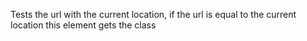 Tests the url with the current location, if the url is equal to the current location this element gets the class

<rv-bind-content class="pt-3">
  <template>
    <rv-example-tabs class="pt-3" handle="route-class-classname">
      <template type="single-html-file">
        <a href="/pages/router" class="nav-link" rv-route-class-active="'/pages/router'">Router</a>
        <a href="/pages/core" class="nav-link" rv-route-class-active="'/pages/core'">Core</a>
      </template>
    </rv-example-tabs>
  </template>
</rv-bind-content>
